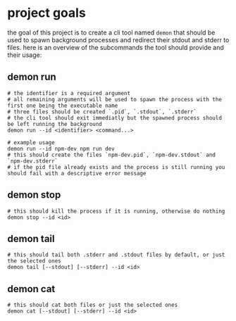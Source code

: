 # project goals
the goal of this project is to create a cli tool named `demon` that should be used to spawn background processes and redirect their stdout and stderr to files.
here is an overview of the subcommands the tool should provide and their usage:

## demon run
```
# the identifier is a required argument
# all remaining arguments will be used to spawn the process with the first one being the executable name
# three files should be created `.pid`, `.stdout`, `.stderr`
# the cli tool should exit immediatly but the spawned process should be left running the background
demon run --id <identifier> <command...>

# example usage
demon run --id npm-dev npm run dev
# this should create the files `npm-dev.pid`, `npm-dev.stdout` and `npm-dev.stderr`
# if the pid file already exists and the process is still running you should fail with a descriptive error message
```

## demon stop
```
# this should kill the process if it is running, otherwise do nothing
demon stop --id <id>
```

## demon tail
```
# this should tail both .stderr and .stdout files by default, or just the selected ones
demon tail [--stdout] [--stderr] --id <id>
```

## demon cat
```
# this should cat both files or just the selected ones
demon cat [--stdout] [--stderr] --id <id>
```
